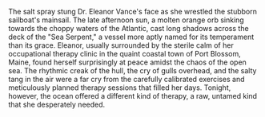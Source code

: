 The salt spray stung Dr. Eleanor Vance's face as she wrestled the stubborn sailboat's mainsail.  The late afternoon sun, a molten orange orb sinking towards the choppy waters of the Atlantic, cast long shadows across the deck of the "Sea Serpent," a vessel more aptly named for its temperament than its grace.  Eleanor, usually surrounded by the sterile calm of her occupational therapy clinic in the quaint coastal town of Port Blossom, Maine, found herself surprisingly at peace amidst the chaos of the open sea.  The rhythmic creak of the hull, the cry of gulls overhead, and the salty tang in the air were a far cry from the carefully calibrated exercises and meticulously planned therapy sessions that filled her days.  Tonight, however, the ocean offered a different kind of therapy, a raw, untamed kind that she desperately needed.
